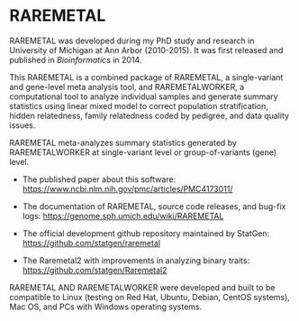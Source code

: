# RAREMETAL
RAREMETAL was developed during my PhD study and research in University of Michigan at Ann Arbor (2010-2015). It was first released and published in <em>Bioinformatics</em> in 2014.

This RAREMETAL is a combined package of RAREMETAL, a single-variant and gene-level meta analysis tool, and RAREMETALWORKER, a computational tool to analyze individual samples and generate summary statistics using linear mixed model to correct population stratification, hidden relatedness, family relatedness coded by pedigree, and data quality issues.

RAREMETAL meta-analyzes summary statistics generated by RAREMETALWORKER at single-variant level or group-of-variants (gene) level. 


- The published paper about this software: 
https://www.ncbi.nlm.nih.gov/pmc/articles/PMC4173011/

- The documentation of RAREMETAL, source code releases, and bug-fix logs:
https://genome.sph.umich.edu/wiki/RAREMETAL

- The official development github repository maintained by StatGen:
https://github.com/statgen/raremetal

- The Raremetal2 with improvements in analyzing binary traits:
https://github.com/statgen/Raremetal2

RAREMETAL AND RAREMETALWORKER were developed and built to be compatible to Linux (testing on Red Hat, Ubuntu, Debian, CentOS systems), Mac OS, and PCs with Windows operating systems.   
